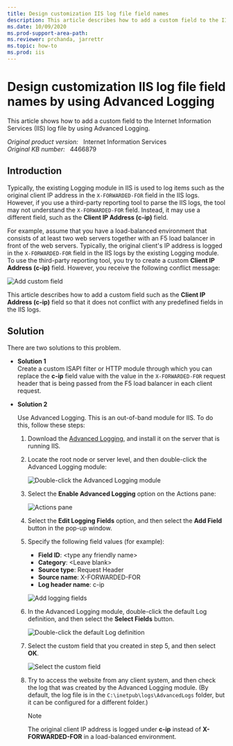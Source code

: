 ```yaml
---
title: Design customization IIS log file field names
description: This article describes how to add a custom field to the IIS log file by using Advanced Logging.
ms.date: 10/09/2020
ms.prod-support-area-path:
ms.reviewer: prchanda, jarrettr
ms.topic: how-to
ms.prod: iis
---
```

# Design customization IIS log file field names by using Advanced Logging

This article shows how to add a custom field to the Internet Information Services (IIS) log file by using Advanced Logging.

_Original product version:_ &nbsp; Internet Information Services  
_Original KB number:_ &nbsp; 4466879

## Introduction

Typically, the existing Logging module in IIS is used to log items such as the original client IP address in the `X-FORWARDED-FOR` field in the IIS logs. However, if you use a third-party reporting tool to parse the IIS logs, the tool may not understand the `X-FORWARDED-FOR` field. Instead, it may use a different field, such as the **Client IP Address (c-ip)** field.

For example, assume that you have a load-balanced environment that consists of at least two web servers together with an F5 load balancer in front of the web servers. Typically, the original client's IP address is logged in the `X-FORWARDED-FOR` field in the IIS logs by the existing Logging module. To use the third-party reporting tool, you try to create a custom **Client IP Address (c-ip)** field. However, you receive the following conflict message:

![Add custom field](./media/customize-iis-log-file-field-names/4466894_en_1.png)

This article describes how to add a custom field such as the **Client IP Address (c-ip)** field so that it does not conflict with any predefined fields in the IIS logs.

## Solution

There are two solutions to this problem.

- **Solution 1**  
    Create a custom ISAPI filter or HTTP module through which you can replace the **c-ip** field value with the value in the `X-FORWARDED-FOR` request header that is being passed from the F5 load balancer in each client request.

- **Solution 2**  

    Use Advanced Logging. This is an out-of-band module for IIS. To do this, follow these steps:

    1. Download the [Advanced Logging](https://www.iis.net/downloads/microsoft/advanced-logging), and install it on the server that is running IIS.
    2. Locate the root node or server level, and then double-click the Advanced Logging module:

        ![Double-click the Advanced Logging module](./media/customize-iis-log-file-field-names/4466909_en_1.png)  

    3. Select the **Enable Advanced Logging** option on the Actions pane:

        ![Actions pane](./media/customize-iis-log-file-field-names/4466914_en_1.jpg)  

    4. Select the **Edit Logging Fields**  option, and then select the **Add Field** button in the pop-up window.
    5. Specify the following field values (for example):

       - **Field ID**: \<type any friendly name>
       - **Category**: \<Leave blank>
       - **Source type**: Request Header
       - **Source name**: X-FORWARDED-FOR
       - **Log header name**: c-ip

       ![Add logging fields](./media/customize-iis-log-file-field-names/4466916_en_1.jpg)

    6. In the Advanced Logging module, double-click the default Log definition, and then select the **Select Fields**  button.

       ![Double-click the default Log definition](./media/customize-iis-log-file-field-names/4466918_en_1.jpg)  

    7. Select the custom field that you created in step 5, and then select **OK**.

       ![Select the custom field](./media/customize-iis-log-file-field-names/4466920_en_1.jpg)  

    8. Try to access the website from any client system, and then check the log that was created by the Advanced Logging module. (By default, the log file is in the `C:\inetpub\logs\AdvancedLogs` folder, but it can be configured for a different folder.)

        > [!NOTE]
        > The original client IP address is logged under **c-ip** instead of **X-FORWARDED-FOR** in a load-balanced environment.
